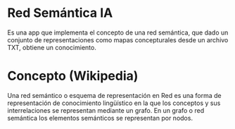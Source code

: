 # Red Semántica IA
Es una app que implementa el concepto de una red semántica, que dado un conjunto de representaciones
como mapas concepturales desde un archivo TXT, obtiene un conocimiento.

# Concepto (Wikipedia)

Una red semántico o esquema de representación en Red es una forma de representación de conocimiento 
lingüístico en la que los conceptos y sus interrelaciones se representan mediante un grafo.
En un grafo o red semántica los elementos semánticos se representan por nodos.
